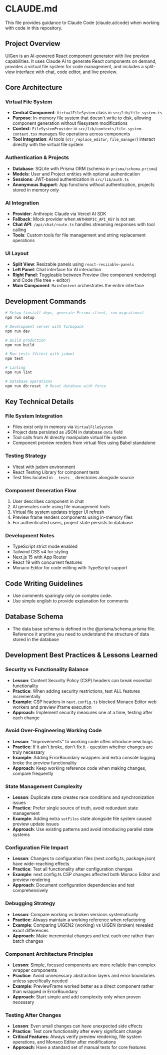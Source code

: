 # CLAUDE.md

This file provides guidance to Claude Code (claude.ai/code) when working with code in this repository.

## Project Overview

UIGen is an AI-powered React component generator with live preview capabilities. It uses Claude AI to generate React components on demand, provides a virtual file system for code management, and includes a split-view interface with chat, code editor, and live preview.

## Core Architecture

### Virtual File System
- **Central Component**: `VirtualFileSystem` class in `src/lib/file-system.ts`
- **Purpose**: In-memory file system that doesn't write to disk, allowing component generation without filesystem modifications
- **Context**: `FileSystemProvider` in `src/lib/contexts/file-system-context.tsx` manages file operations across components
- **Tool Integration**: AI tools (`str_replace_editor`, `file_manager`) interact directly with the virtual file system

### Authentication & Projects
- **Database**: SQLite with Prisma ORM (schema in `prisma/schema.prisma`)
- **Models**: User and Project entities with optional authentication
- **Sessions**: JWT-based authentication in `src/lib/auth.ts`
- **Anonymous Support**: App functions without authentication, projects stored in memory only

### AI Integration
- **Provider**: Anthropic Claude via Vercel AI SDK
- **Fallback**: Mock provider when `ANTHROPIC_API_KEY` is not set
- **Chat API**: `/api/chat/route.ts` handles streaming responses with tool calling
- **Tools**: Custom tools for file management and string replacement operations

### UI Layout
- **Split View**: Resizable panels using `react-resizable-panels`
- **Left Panel**: Chat interface for AI interaction
- **Right Panel**: Toggleable between Preview (live component rendering) and Code (file tree + editor)
- **Main Component**: `MainContent` orchestrates the entire interface

## Development Commands

```bash
# Setup (install deps, generate Prisma client, run migrations)
npm run setup

# Development server with Turbopack
npm run dev

# Build production
npm run build

# Run tests (Vitest with jsdom)
npm test

# Linting
npm run lint

# Database operations
npm run db:reset  # Reset database with force
```

## Key Technical Details

### File System Integration
- Files exist only in memory via `VirtualFileSystem`
- Project data persisted as JSON in database `data` field
- Tool calls from AI directly manipulate virtual file system
- Component preview renders from virtual files using Babel standalone

### Testing Strategy
- Vitest with jsdom environment
- React Testing Library for component tests
- Test files located in `__tests__` directories alongside source

### Component Generation Flow
1. User describes component in chat
2. AI generates code using file management tools
3. Virtual file system updates trigger UI refresh
4. Preview frame renders components using in-memory files
5. For authenticated users, project state persists to database

### Development Notes
- TypeScript strict mode enabled
- Tailwind CSS v4 for styling
- Next.js 15 with App Router
- React 19 with concurrent features
- Monaco Editor for code editing with TypeScript support

## Code Writing Guidelines
- Use comments sparingly only on complex code.
- Use simple english to provide explanation for comments

## Database Schema
- The data base schema is defined in the @prisma/schema.prisma file. Reference it anytime you need to understand the structure of data stored in the database

## Development Best Practices & Lessons Learned

### Security vs Functionality Balance
- **Lesson**: Content Security Policy (CSP) headers can break essential functionality
- **Practice**: When adding security restrictions, test ALL features incrementally
- **Example**: CSP headers in `next.config.ts` blocked Monaco Editor web workers and preview iframe execution
- **Approach**: Implement security measures one at a time, testing after each change

### Avoid Over-Engineering Working Code
- **Lesson**: "Improvements" to working code often introduce new bugs
- **Practice**: If it ain't broke, don't fix it - question whether changes are truly necessary
- **Example**: Adding ErrorBoundary wrappers and extra console logging broke the preview functionality
- **Approach**: Keep working reference code when making changes, compare frequently

### State Management Complexity
- **Lesson**: Duplicate state creates race conditions and synchronization issues
- **Practice**: Prefer single source of truth, avoid redundant state management
- **Example**: Adding extra `setFiles` state alongside file system caused preview update issues
- **Approach**: Use existing patterns and avoid introducing parallel state systems

### Configuration File Impact
- **Lesson**: Changes to configuration files (next.config.ts, package.json) have wide-reaching effects
- **Practice**: Test all functionality after configuration changes
- **Example**: next.config.ts CSP changes affected both Monaco Editor and preview rendering
- **Approach**: Document configuration dependencies and test comprehensively

### Debugging Strategy
- **Lesson**: Compare working vs broken versions systematically
- **Practice**: Always maintain a working reference when refactoring
- **Example**: Comparing UIGEN2 (working) vs UIGEN (broken) revealed exact differences
- **Approach**: Make incremental changes and test each one rather than batch changes

### Component Architecture Principles
- **Lesson**: Simple, focused components are more reliable than complex wrapper components
- **Practice**: Avoid unnecessary abstraction layers and error boundaries unless specifically needed
- **Example**: PreviewFrame worked better as a direct component rather than wrapped in ErrorBoundary
- **Approach**: Start simple and add complexity only when proven necessary

### Testing After Changes
- **Lesson**: Even small changes can have unexpected side effects
- **Practice**: Test core functionality after every significant change
- **Critical Features**: Always verify preview rendering, file system operations, and Monaco Editor after modifications
- **Approach**: Have a standard set of manual tests for core features